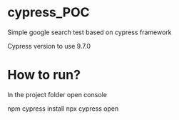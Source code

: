 # cypress_POC
Simple google search test based on cypress framework

Cypress version to use 9.7.0

# How to run?
In the project folder open console

npm cypress install
npx cypress open
